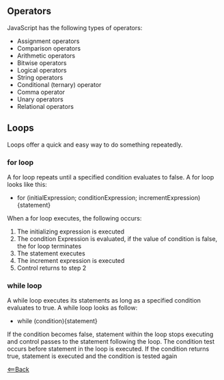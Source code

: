 ## Operators

JavaScript has the following types of operators:

- Assignment operators
- Comparison operators
- Arithmetic operators
- Bitwise operators
- Logical operators
- String operators
- Conditional (ternary) operator
- Comma operator
- Unary operators
- Relational operators

## Loops

Loops offer a quick and easy way to do something repeatedly.

### for loop

A for loop repeats until a specified condition evaluates to false. A for loop looks like this: 
- for (initialExpression; conditionExpression; incrementExpression){statement}

When a for loop executes, the following occurs:

1. The initializing expression is executed
2. The condition Expression is evaluated, if the value of condition is false, the for loop terminates
3. The statement executes
4. The increment expression is executed
5. Control returns to step 2

### while loop

A while loop executes its statements as long as a specified condition evaluates to true. A while loop looks as follow:
- while (condition){statement}

If the condition becomes false, statement within the loop stops executing and control passes to the statement following the loop. The condition test occurs before statement in the loop is executed. If the condition returns true, statement is executed and the condition is tested again


[<==Back](README.md)